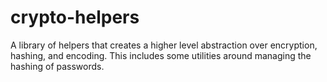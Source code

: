 # crypto-helpers
A library of helpers that creates a higher level abstraction over encryption, hashing, and encoding. This includes some utilities around managing the hashing of passwords.
